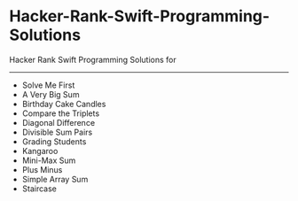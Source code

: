 # Hacker-Rank-Swift-Programming-Solutions

Hacker Rank Swift Programming Solutions for 

----------------

- Solve Me First
- A Very Big Sum
- Birthday Cake Candles
- Compare the Triplets
- Diagonal Difference
- Divisible Sum Pairs
- Grading Students
- Kangaroo
- Mini-Max Sum
- Plus Minus
- Simple Array Sum
- Staircase
